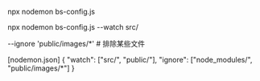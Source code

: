 npx nodemon bs-config.js

npx nodemon bs-config.js --watch src/

--ignore 'public/images/*' # 排除某些文件

[nodemon.json]
{
  "watch": ["src/", "public/"],
  "ignore": ["node_modules/", "public/images/*"]
}


